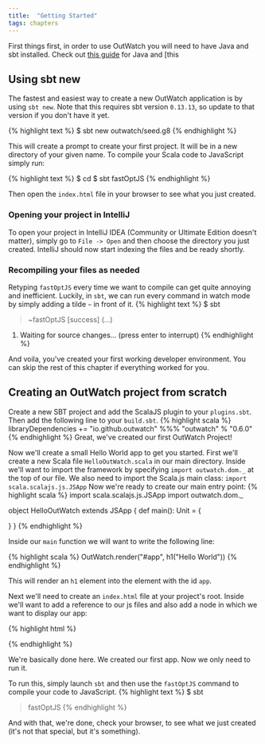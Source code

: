 ```yaml
---
title:  "Getting Started"
tags: chapters
---
```




First things first, in order to use OutWatch you will need to have Java and sbt installed.
Check out [this guide](https://java.com/en/download/help/download_options.xml) for Java and [this 

<h2 id="sbt-new">Using sbt new</h2>

The fastest and easiest way to create a new OutWatch application is by using `sbt new`.
Note that this requires sbt version `0.13.13`, so update to that version if you don't have it yet.

{% highlight text %}
$ sbt new outwatch/seed.g8
{% endhighlight %}

This will create a prompt to create your first project. It will be in a new directory of your given name.
To compile your Scala code to JavaScript simply run:

{% highlight text %}
$ cd <your-project-name>
$ sbt fastOptJS
{% endhighlight %}

Then open the `index.html` file in your browser to see what you just created.

### Opening your project in IntelliJ

To open your project in IntelliJ IDEA (Community or Ultimate Edition doesn't matter), simply go to `File -> Open` and then choose the directory you just created.
IntelliJ should now start indexing the files and be ready shortly.



### Recompiling your files as needed

Retyping `fastOptJS` every time we want to compile can get quite annoying and inefficient.
Luckily, in `sbt`, we can run every command in watch mode by simply adding a tilde `~` in front of it.
{% highlight text %}
$ sbt
> ~fastOptJS
[success] (...)
1. Waiting for source changes... (press enter to interrupt)
{% endhighlight %}

And voila, you've created your first working developer environment. You can skip the rest of this chapter if everything worked for you.

## Creating an OutWatch project from scratch

Create a new SBT project and add the ScalaJS plugin to your `plugins.sbt`.
Then add the following line to your `build.sbt`.
{% highlight scala %}
libraryDependencies += "io.github.outwatch" %%% "outwatch" % "0.6.0"
{% endhighlight %}
Great, we've created our first OutWatch Project!

Now we'll create a small Hello World app to get you started.
First we'll create a new Scala file `HelloOutWatch.scala` in our main directory.
Inside we'll want to import the framework by specifying `import outwatch.dom._` at the top of our file.
We also need to import the Scala.js main class: `import scala.scalajs.js.JSApp`
Now we're ready to create our main entry point:
{% highlight scala %}
import scala.scalajs.js.JSApp
import outwatch.dom._

object HelloOutWatch extends JSApp {
  def main(): Unit = {

  }
}
{% endhighlight %}

Inside our `main` function we will want to write the following line:

{% highlight scala %}
OutWatch.render("#app", h1("Hello World"))
{% endhighlight %}

This will render an `h1` element into the element with the id `app`.

Next we'll need to create an `index.html` file at your project's root.
Inside we'll want to add a reference to our js files and also add a node in which we want to display our app:

{% highlight html %}
<body>
  <div id="app"></div>
  <script type="text/javascript" src="./target/scala-2.12/<your-project-name>-fastopt.js"></script>
  <script type="text/javascript" src="./target/scala-2.12/<your-project-name>-jsdeps.js"></script>
  <script type="text/javascript">
      HelloOutWatch().main();
  </script>
</body>
{% endhighlight %}

We're basically done here. We created our first app. Now we only need to run it.

To run this, simply launch `sbt` and then use the `fastOptJS` command to compile your code to JavaScript.
{% highlight text %}
$ sbt
> fastOptJS
{% endhighlight %}

And with that, we're done, check your browser, to see what we just created (it's not that special, but it's something).
